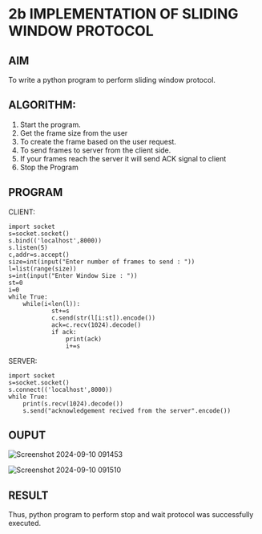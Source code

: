 # 2b IMPLEMENTATION OF SLIDING WINDOW PROTOCOL
## AIM
To write a python program to perform sliding window protocol.
## ALGORITHM:
1. Start the program.
2. Get the frame size from the user
3. To create the frame based on the user request.
4. To send frames to server from the client side.
5. If your frames reach the server it will send ACK signal to client
6. Stop the Program
## PROGRAM
CLIENT: 
```
import socket 
s=socket.socket() 
s.bind(('localhost',8000)) 
s.listen(5) 
c,addr=s.accept() 
size=int(input("Enter number of frames to send : ")) 
l=list(range(size)) 
s=int(input("Enter Window Size : ")) 
st=0 
i=0 
while True: 
    while(i<len(l)): 
            st+=s 
            c.send(str(l[i:st]).encode()) 
            ack=c.recv(1024).decode() 
            if ack: 
                print(ack) 
                i+=s
```

SERVER: 
``` 
import socket 
s=socket.socket() 
s.connect(('localhost',8000))  
while True:    
    print(s.recv(1024).decode()) 
    s.send("acknowledgement recived from the server".encode())
```

## OUPUT
![Screenshot 2024-09-10 091453](https://github.com/user-attachments/assets/f3078536-d100-4898-8d76-21df0d900d0c)

![Screenshot 2024-09-10 091510](https://github.com/user-attachments/assets/9aa99670-0fa2-4e60-a13c-16d858039a87)


## RESULT
Thus, python program to perform stop and wait protocol was successfully executed.
